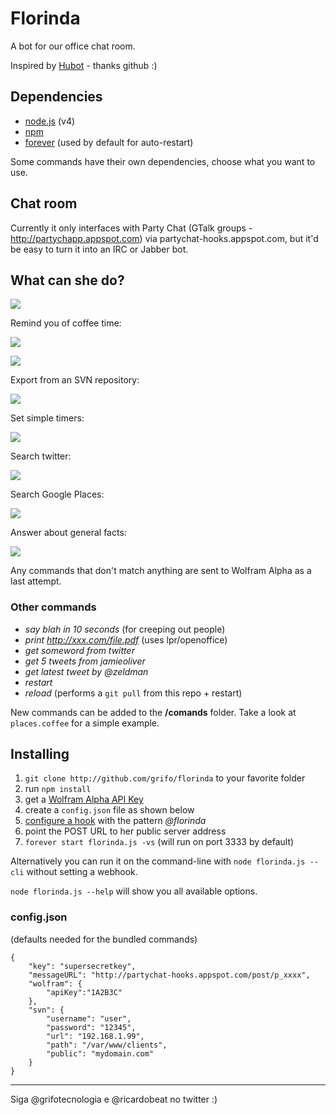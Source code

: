 # Florinda

A bot for our office chat room.

Inspired by [Hubot](https://github.com/blog/968-say-hello-to-hubot) - thanks github :)

## Dependencies

* [node.js](http://nodejs.org) (v4)
* [npm](http://npmjs.org)
* [forever](https://github.com/indexzero/forever) (used by default for auto-restart)

Some commands have their own dependencies, choose what you want to use.

## Chat room

Currently it only interfaces with Party Chat (GTalk groups - http://partychapp.appspot.com) via partychat-hooks.appspot.com, but it'd be easy to turn it into an IRC or Jabber bot.

## What can she do?

![](http://grifo.github.com/florinda/images/florinda-hello.png)

Remind you of coffee time:

![](http://grifo.github.com/florinda/images/florinda-reminder.png)

![](http://grifo.github.com/florinda/images/florinda-coffee.png)

Export from an SVN repository:

![](http://grifo.github.com/florinda/images/florinda-svn.png)

Set simple timers:

![](http://grifo.github.com/florinda/images/florinda-timer.png)

Search twitter:

![](http://grifo.github.com/florinda/images/florinda-twitter.png)

Search Google Places:

![](http://grifo.github.com/florinda/images/florinda-places.png)

Answer about general facts:

![](http://grifo.github.com/florinda/images/florinda-reload.png)

Any commands that don't match anything are sent to Wolfram Alpha as a last attempt.

### Other commands
* *say blah in 10 seconds* (for creeping out people)
* *print http://xxx.com/file.pdf* (uses lpr/openoffice)
* *get someword from twitter*
* *get 5 tweets from jamieoliver*
* *get latest tweet by @zeldman*
* *restart* 
* *reload* (performs a `git pull` from this repo + restart)

New commands can be added to the **/comands** folder. Take a look at `places.coffee` for a simple example.

## Installing

1. `git clone http://github.com/grifo/florinda` to your favorite folder
2. run `npm install`
3. get a [Wolfram Alpha API Key](http://products.wolframalpha.com/api/)
4. create a `config.json` file as shown below
5. [configure a hook](http://partychat-hooks.appspot.com) with the pattern *@florinda*
6. point the POST URL to her public server address
7. `forever start florinda.js -vs` (will run on port 3333 by default)

Alternatively you can run it on the command-line with `node florinda.js --cli` without setting a webhook.

`node florinda.js --help` will show you all available options.

### config.json

(defaults needed for the bundled commands)

    {
        "key": "supersecretkey",
        "messageURL": "http://partychat-hooks.appspot.com/post/p_xxxx",
        "wolfram": {
    	    "apiKey":"1A2B3C"
        },
        "svn": {
            "username": "user",
            "password": "12345",
            "url": "192.168.1.99",
            "path": "/var/www/clients",
            "public": "mydomain.com"
        }
    }


-----

Siga @grifotecnologia e @ricardobeat no twitter :)